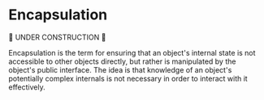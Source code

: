 Encapsulation
=============

:construction: UNDER CONSTRUCTION :construction:

Encapsulation is the term for ensuring that an object's internal state is not accessible to other objects directly, but rather is manipulated by the object's public interface.  The idea is that knowledge of an object's potentially complex internals is not necessary in order to interact with it effectively.



